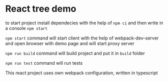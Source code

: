 
# React tree demo

to start project install dependecies with the help of `npm ci` and then write in a console `npm start`

`npm start` command will start client with the help of webpack-dev-server and open browser with demo page and will start proxy server

`npm run build` command will build project and put it in `build` folder

`npm run test` command will run tests

This react project uses own webpack configuration, written in typescript
